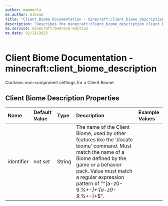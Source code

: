 ```yaml
---
author: mammerla
ms.author: mikeam
title: "Client Biome Documentation - minecraft:client_biome_description"
description: "Describes the minecraft:client_biome_description client biome"
ms.service: minecraft-bedrock-edition
ms.date: 02/11/2025 
---
```


# Client Biome Documentation - minecraft:client_biome_description

Contains non-component settings for a Client Biome.


## Client Biome Description Properties

|Name       |Default Value |Type |Description |Example Values |
|:----------|:-------------|:----|:-----------|:------------- |
| identifier | *not set* | String | The name of the Client Biome, used by other features like the '/locate biome' command. Must match the name of a Biome defined by the game or a behavior pack. Value must match a regular expression pattern of "^[a-z0-9._%+-]+:[a-z0-9._%+-]+$". |  | 